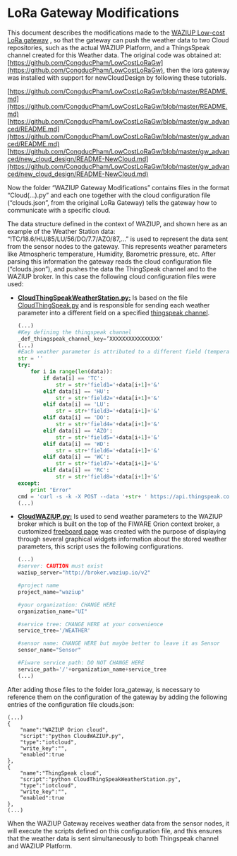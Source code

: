 LoRa Gateway Modifications
==========

This document describes the modifications made to the [WAZIUP Low-cost LoRa gateway](https://github.com/CongducPham/LowCostLoRaGw) , so that the gateway can push the weather data to two Cloud repositories, such as the actual WAZIUP Platform, and a ThingsSpeak channel created for this Weather data. The original code was obtained at: [https://github.com/CongducPham/LowCostLoRaGw](https://github.com/CongducPham/LowCostLoRaGw), then the lora gateway was installed with support for newCloudDesign by following these tutorials.

[https://github.com/CongducPham/LowCostLoRaGw/blob/master/README.md](https://github.com/CongducPham/LowCostLoRaGw/blob/master/README.md)
[https://github.com/CongducPham/LowCostLoRaGw/blob/master/gw_advanced/README.md](https://github.com/CongducPham/LowCostLoRaGw/blob/master/gw_advanced/README.md)
[https://github.com/CongducPham/LowCostLoRaGw/blob/master/gw_advanced/new_cloud_design/README-NewCloud.md](https://github.com/CongducPham/LowCostLoRaGw/blob/master/gw_advanced/new_cloud_design/README-NewCloud.md)

Now the folder “WAZIUP Gateway Modifications” contains files in the format “Cloud(…).py” and each one together with the cloud configuration file (“clouds.json”, from the original LoRa Gateway) tells the gateway how to communicate with a specific cloud.

The data structure defined in the context of WAZIUP, and shown here as an example of the Weather Station data: “\!TC/18.6/HU/85/LU/56/DO/7.7/AZO/87,…” is used to represent the data sent from the sensor nodes to the gateway. This represents weather parameters like Atmospheric temperature, Humidity, Barometric pressure, etc. After parsing this information the gateway reads the cloud configuration file (“clouds.json”), and pushes the data the ThingSpeak channel and to the WAZIUP broker. In this case the following cloud configuration files were used:



* [**CloudThingSpeakWeatherStation.py:**](https://github.com/unparallel-innovation/UI_Waziup_Weather_Station/blob/master/WAZIUP%20Gateway%20Modifications/CloudThingSpeakWeatherStation.py) Is based on the file [CloudThingSpeak.py](https://github.com/CongducPham/LowCostLoRaGw/blob/master/gw_advanced/new_cloud_design/CloudThingSpeak.py) and is responsible for sending each weather parameter into a different field on a specified [thingspeak channel](https://thingspeak.com/channels/184796).

    ```python
    (...)
    #Key defining the thingspeak channel
    _def_thingspeak_channel_key=’XXXXXXXXXXXXXXXX’
    (...)
    #Each weather parameter is attributed to a different field (temperature ->     field1, humidity -> field2, etc).
    str = ''
    try:
        for i in range(len(data)):
            if data[i] == 'TC':
                str = str+'field1='+data[i+1]+'&'
            elif data[i] == 'HU':
                str = str+'field2='+data[i+1]+'&'
            elif data[i] == 'LU':
                str = str+'field3='+data[i+1]+'&'
            elif data[i] == 'DO':
                str = str+'field4='+data[i+1]+'&'
            elif data[i] == 'AZO':
                str = str+'field5='+data[i+1]+'&'
            elif data[i] == 'WD':
                str = str+'field6='+data[i+1]+'&'
            elif data[i] == 'WC':
                str = str+'field7='+data[i+1]+'&'
            elif data[i] == 'RC':
                str = str+'field8='+data[i+1]+'&'
    except:
        print "Error"
    cmd = 'curl -s -k -X POST --data '+str+ ' https://api.thingspeak.com/update?key='+data[0]
    (...)
    ```
* [**CloudWAZIUP.py:**](https://github.com/unparallel-innovation/UI_Waziup_Weather_Station/blob/master/WAZIUP%20Gateway%20Modifications/CloudWAZIUP.py) Is used to send weather parameters to the WAZIUP broker which is built on the top of the FIWARE Orion context broker, a customized [freeboard page](http://freeboard.waziup.io/index.html#source=http://thingproxy.freeboard.io/fetch/https://www.dropbox.com/s/ucx8p4wwktqiu43/UI_WEATHER.json?dl=1) was created with the purpose of displaying through several graphical widgets information about the stored weather parameters, this script uses the following configurations.
    ```python
    (...)
    #server: CAUTION must exist
    waziup_server="http://broker.waziup.io/v2"
    
    #project name
    project_name="waziup"
    
    #your organization: CHANGE HERE
    organization_name="UI"
    
    #service tree: CHANGE HERE at your convenience
    service_tree='/WEATHER'
    
    #sensor name: CHANGE HERE but maybe better to leave it as Sensor
    sensor_name="Sensor"
    
    #Fiware service path: DO NOT CHANGE HERE
    service_path='/'+organization_name+service_tree
    (...)
    ```

After adding those files to the folder lora_gateway, is necessary to reference them on the configuration of the gateway by adding the following entries of the configuration file clouds.json:

```
(...)
{
    "name":"WAZIUP Orion cloud",
    "script":"python CloudWAZIUP.py",
    "type":"iotcloud",
    "write_key":"",
    "enabled":true
},
{
    "name":"ThingSpeak cloud",
    "script":"python CloudThingSpeakWeatherStation.py",
    "type":"iotcloud",
    "write_key":"",
    “enabled":true
},
(...)
```
When the WAZIUP Gateway receives weather data from the sensor nodes, it will execute the scripts defined on this configuration file, and this ensures that the weather data is sent simultaneously to both Thingspeak channel and WAZIUP Platform.



